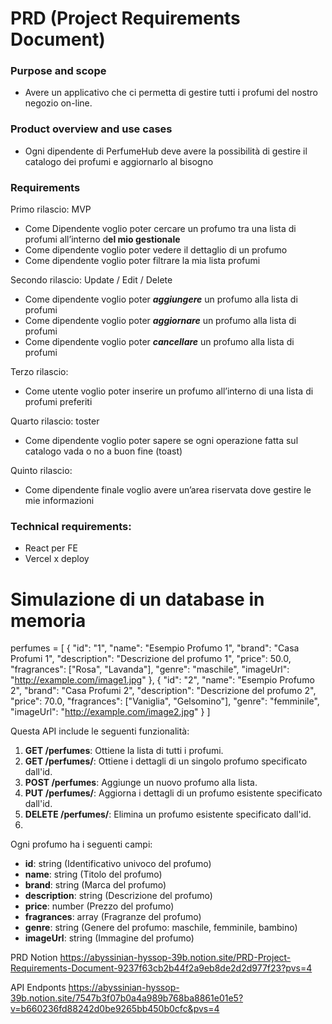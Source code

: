 # PRD (Project Requirements Document)

### Purpose and scope

- Avere un applicativo che ci permetta di gestire tutti i profumi del nostro negozio on-line.

### Product overview and use cases

- Ogni dipendente di PerfumeHub deve avere la possibilità di gestire il catalogo dei profumi e aggiornarlo al bisogno

### Requirements

Primo rilascio: MVP

- Come Dipendente voglio poter cercare un profumo tra una lista di profumi all’interno d**el mio gestionale**
- Come dipendente voglio poter vedere il dettaglio di un profumo
- Come dipendente voglio poter filtrare la mia lista profumi

Secondo rilascio: Update / Edit / Delete

- Come dipendente voglio poter ***aggiungere*** un profumo alla lista di profumi
- Come dipendente voglio poter ***aggiornare*** un profumo alla lista di profumi
- Come dipendente voglio poter ***cancellare*** un profumo alla lista di profumi

Terzo rilascio: 

- Come utente voglio poter inserire un profumo all’interno di una lista di profumi preferiti

Quarto rilascio: toster

- Come dipendente voglio poter sapere se ogni operazione fatta sul catalogo vada o no a buon fine (toast)

Quinto rilascio: 

- Come dipendente finale voglio avere un’area riservata dove gestire le mie informazioni

### Technical requirements:

- React per FE
- Vercel x deploy

# Simulazione di un database in memoria

perfumes = [
{
                    "id": "1",
                    "name": "Esempio Profumo 1",
                    "brand": "Casa Profumi 1",
                    "description": "Descrizione del profumo 1",
                    "price": 50.0,
                    "fragrances": ["Rosa", "Lavanda"],
                    "genre": "maschile",
                    "imageUrl": "http://example.com/image1.jpg"
                    },
                    {
                    "id": "2",
                    "name": "Esempio Profumo 2",
                    "brand": "Casa Profumi 2",
                    "description": "Descrizione del profumo 2",
                    "price": 70.0,
                    "fragrances": ["Vaniglia", "Gelsomino"],
                    "genre": "femminile",
                    "imageUrl": "http://example.com/image2.jpg"
                    }
]

Questa API include le seguenti funzionalità:

1. **GET /perfumes**: Ottiene la lista di tutti i profumi.
2. **GET /perfumes/<id>**: Ottiene i dettagli di un singolo profumo specificato dall'id.
3. **POST /perfumes**: Aggiunge un nuovo profumo alla lista.
4. **PUT /perfumes/<id>**: Aggiorna i dettagli di un profumo esistente specificato dall'id.
5. **DELETE /perfumes/<id>**: Elimina un profumo esistente specificato dall'id.
6. 

Ogni profumo ha i seguenti campi:

- **id**: string (Identificativo univoco del profumo)
- **name**: string (Titolo del profumo)
- **brand**: string (Marca del profumo)
- **description**: string (Descrizione del profumo)
- **price**: number (Prezzo del profumo)
- **fragrances**: array (Fragranze del profumo)
- **genre**: string (Genere del profumo: maschile, femminile, bambino)
- **imageUrl**: string (Immagine del profumo)

PRD Notion
https://abyssinian-hyssop-39b.notion.site/PRD-Project-Requirements-Document-9237f63cb2b44f2a9eb8de2d2d977f23?pvs=4

API Endponts
https://abyssinian-hyssop-39b.notion.site/7547b3f07b0a4a989b768ba8861e01e5?v=b660236fd88242d0be9265bb450b0cfc&pvs=4
